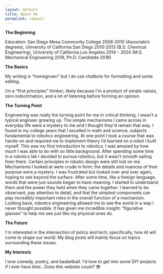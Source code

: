 ```yaml
---
layout: default
title: About Me
permalink: /about/
---
```




**The Beginning**

<!--A would-be graduate of high school in 2001, but that didn’t happen (no high school diploma, no GED). Took some time to find myself. 
Ended up at San Diego Mesa Community College 2008-2010 (a bunch of Associate’s degrees), University of California San Diego 2010-2013 
(B.S. Chemical Engineering), University of California Los Angeles 2014 – present (M.S. Mechanical Engineering 2016, Ph.D. Candidate 2018).-->

Education: San Diego Mesa Community College 2008-2010 (Associate’s degrees), University of California San Diego 2010-2013 
(B.S. Chemical Engineering), University of California Los Angeles 2014 – 2024 (M.S. Mechanical Engineering 2016, Ph.D. Candidate 2018)


**The Basics**

My writing is “homegrown” but I do use chatbots for formatting and some editing. 

I’m a “first principles” thinker; likely because I'm a product of simple values, zero indoctrination, and a lot of listening before forming an opinion.  

**The Turning Point**

Engineering was really the turning point for me in critical thinking. I wasn’t a typical engineer growing up. The simple mechanisms I came 
across in everyday life were a mystery to me and I thought they'd remain that way. I found in my college years that I excelled in math and science,
subjects fundamental to robotics engineering. At one point I took a course that was hands-on and required me to implement theory I’d learned on a robot I built myself. 
This was my first introduction to robotics. I was amazed by how much I was able to do with so little background. After spending some time in a robotics lab I decided to pursue robotics,
but it wasn’t smooth sailing from there. Certain principles in robotic design were still lost on me. Mechanisms I looked at were crude in form; the details 
and nuances of their purpose were a mystery. I was frustrated but looked over and over again, hoping to see beyond the surface. After some time, like a foreign language, 
words that were just sounds began to have meaning. I started to understand them and the power they held when they came together. I learned to be observant, pay attention to detail, 
and that the simplest components can play incredibly important roles in the overall function of a mechanism. Looking back, robotics engineering allowed me to see the world in a way I never thought possible. It has given me incredible insight: 
“figurative glasses” to help me see just like my physical ones do.

**The Future**

<!--The transparency with respect to my background has the purpose of relating my unique value proposition and nothing more. In my life there are many things I’ve come across 
that I’ve been dissatisfied with, and others I may be apathetic or indifferent towards. It is with these unique perspectives that together we may serve as many people as possible. -->

I'm interested in the intersection of policy and tech; specifically, how AI will come to shape our world. My blog posts will mainly focus on topics surrounding these issues.

**My Interests**

I love comedy, poetry, and basketball. I'd love to get into some DIY projects if I ever have time...Does this website count? 😎